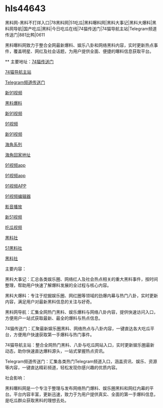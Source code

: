 # hls44643
黑料网-黑料不打烊入口|78黑料网|51吃瓜|黑料曝料网|黑料大事记|黑料大爆料|黑料网导航|国产吃瓜|黑料|今日吃瓜在线|74猫传送门|74猫导航主站|Telegram频道传送门|881比鸭|0611

黑料曝料网致力于整合全网最新爆料、娱乐八卦和网络黑料内容，实时更新热点事件，覆盖明星、网红及社会话题，为用户提供全面、便捷的曝料信息获取平台。

** 主要地址：<a href="https://74mao.com/">74猫传送门</a>

<a href="https://74mao.com/">74猫导航主站</a>

<a href="https://74mao.com/">Telegram频道传送门</a>

<a href="https://hj-142.pages.dev/">新91视频</a>

<a href="https://hj-143.pages.dev/">黑料爆料</a>

<a href="https://hj-145.pages.dev/">新91视频</a>

<a href="https://hj-149.pages.dev/">91视频</a>

<a href="https://hj-152.pages.dev/">新91视频</a>

<a href="https://hj-156.pages.dev/">海角系列</a>

<a href="https://hj-161.pages.dev/">海角回家地址</a>

<a href="https://hj-162.pages.dev/">91视频app</a>

<a href="https://hj-167.pages.dev/">91视频app</a>

<a href="https://hj-170.pages.dev/">91视频APP</a>

<a href="https://hj-175.pages.dev/">91视频编辑器</a>

<a href="https://hj-177.pages.dev/">影音播放</a>

<a href="https://hj-188.pages.dev/">新51视频</a>

<a href="https://hj-193.pages.dev/">吃瓜视频</a>

<a href="https://hls-15.pages.dev/">黑料社</a>

<a href="https://hls-17.pages.dev/">51黑料社</a>

<a href="https://hls-19.pages.dev/">黑料社</a>

主要内容：

黑料大事记：汇总各类娱乐圈、网络红人及社会热点相关的重大黑料事件，按时间整理，帮助用户快速了解爆料发展的全过程与核心内容。

黑料大爆料：专注于挖掘娱乐圈、网红圈等领域的劲爆内幕与热门八卦，实时更新内容，满足用户对最新黑料信息的关注与好奇。

黑料网导航：汇集全网热门黑料、娱乐爆料与网络八卦内容，提供快速访问入口，方便用户一站式获取最新、最全的爆料与热点信息。

74猫传送门：汇聚最新娱乐圈黑料、网络热点与八卦内容，一键直达各大吃瓜平台，方便用户快速获取第一手爆料与热门事件。

74猫导航主站：整合全网热门黑料、八卦与吃瓜网站入口，实时更新娱乐圈最新动态，助你快速直达爆料源头，一站式掌握热点资讯。

Telegram频道传送门：汇集各类热门Telegram频道入口，涵盖资讯、娱乐、资源等内容，一键直达精彩频道，轻松发现你感兴趣的优质内容。

社会影响：

黑料曝料网是一个专注于整理与发布网络热门爆料、娱乐圈黑料和网红内幕的平台。平台内容丰富，更新迅速，致力于为用户提供真实、全面的第一手爆料信息，是吃瓜群众获取黑料的理想去处。

